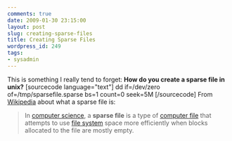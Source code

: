 ```yaml
---
comments: true
date: 2009-01-30 23:15:00
layout: post
slug: creating-sparse-files
title: Creating Sparse Files
wordpress_id: 249
tags:
- sysadmin
---
```


This is something I really tend to forget: **How do you create a sparse file in unix?**
[sourcecode language="text"]
dd if=/dev/zero of=/tmp/sparsefile.sparse bs=1 count=0 seek=5M
[/sourcecode]
From [Wikipedia](http://en.wikipedia.org/wiki/Sparse_file) about what a sparse file is:


> In [computer science](http://en.wikipedia.org/wiki/Computer_science), a **sparse file** is a type of [computer file](http://en.wikipedia.org/wiki/Computer_file) that attempts to use [file system](http://en.wikipedia.org/wiki/File_system) space more efficiently when blocks allocated to the file are mostly empty.
